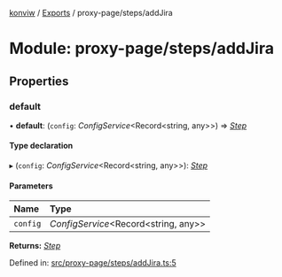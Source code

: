 [konviw]() / [Exports](../modules.md) / proxy-page/steps/addJira

# Module: proxy-page/steps/addJira

## Properties

### default

• **default**: (`config`: *ConfigService*<Record<string, any\>\>) => [*Step*](../interfaces/proxy_page_proxy_page_step.step.md)

#### Type declaration

▸ (`config`: *ConfigService*<Record<string, any\>\>): [*Step*](../interfaces/proxy_page_proxy_page_step.step.md)

#### Parameters

| Name | Type |
| :------ | :------ |
| `config` | *ConfigService*<Record<string, any\>\> |

**Returns:** [*Step*](../interfaces/proxy_page_proxy_page_step.step.md)

Defined in: [src/proxy-page/steps/addJira.ts:5](https://github.com/Sanofi-IADC/konviw/blob/d2e0da9/src/proxy-page/steps/addJira.ts#L5)
